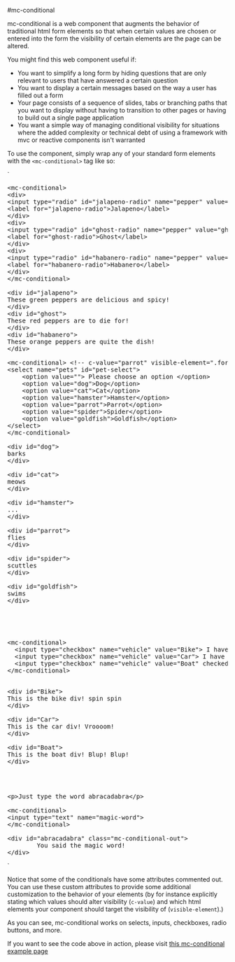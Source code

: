 #mc-conditional

mc-conditional is a web component that augments the behavior of traditional html form elements so that when certain values are chosen or entered into the form the visibility of certain elements are the page can be altered.

You might find this web component useful if:

- You want to simplify a long form by hiding questions that are only relevant to users that have answered a certain question
- You want to display a certain messages based on the way a user has filled out a form
- Your page consists of a sequence of slides, tabs or branching paths that you want to display without having to transition to other pages or having to build out a single page application
- You want a simple way of managing conditional visibility for situations where the added complexity or technical debt of using a framework with mvc or reactive components isn't warranted

To use the component, simply wrap any of your standard form elements with the `<mc-conditional>` tag like so:

`
<pre>
&lt;mc-conditional&gt;
&lt;div&gt;
&lt;input type="radio" id="jalapeno-radio" name="pepper" value="jalapeno"&gt;
&lt;label for="jalapeno-radio"&gt;Jalapeno&lt;/label&gt;
&lt;/div&gt;
&lt;div&gt;
&lt;input type="radio" id="ghost-radio" name="pepper" value="ghost"&gt;
&lt;label for="ghost-radio"&gt;Ghost&lt;/label&gt;
&lt;/div&gt;
&lt;div&gt;
&lt;input type="radio" id="habanero-radio" name="pepper" value="habanero"&gt;
&lt;label for="habanero-radio"&gt;Habanero&lt;/label&gt;
&lt;/div&gt;
&lt;/mc-conditional&gt;

&lt;div id="jalapeno"&gt;
These green peppers are delicious and spicy!
&lt;/div&gt;
&lt;div id="ghost"&gt;
These red peppers are to die for!
&lt;/div&gt;
&lt;div id="habanero"&gt;
These orange peppers are quite the dish!
&lt;/div&gt;

&lt;mc-conditional&gt; &lt;!-- c-value="parrot" visible-element=".form-controls"&gt; --&gt;
&lt;select name="pets" id="pet-select"&gt;
    &lt;option value=""&gt; Please choose an option &lt;/option&gt;
    &lt;option value="dog"&gt;Dog&lt;/option&gt;
    &lt;option value="cat"&gt;Cat&lt;/option&gt;
    &lt;option value="hamster"&gt;Hamster&lt;/option&gt;
    &lt;option value="parrot"&gt;Parrot&lt;/option&gt;
    &lt;option value="spider"&gt;Spider&lt;/option&gt;
    &lt;option value="goldfish"&gt;Goldfish&lt;/option&gt;
&lt;/select&gt;
&lt;/mc-conditional&gt;

&lt;div id="dog"&gt;
barks
&lt;/div&gt;

&lt;div id="cat"&gt;
meows
&lt;/div&gt;

&lt;div id="hamster"&gt;
...
&lt;/div&gt;

&lt;div id="parrot"&gt;
flies
&lt;/div&gt;

&lt;div id="spider"&gt;
scuttles
&lt;/div&gt;

&lt;div id="goldfish"&gt;
swims
&lt;/div&gt;





&lt;mc-conditional&gt;
  &lt;input type="checkbox" name="vehicle" value="Bike"&gt; I have a bike&lt;br&gt;
  &lt;input type="checkbox" name="vehicle" value="Car"&gt; I have a car&lt;br&gt;
  &lt;input type="checkbox" name="vehicle" value="Boat" checked&gt; I have a boat&lt;br&gt;
&lt;/mc-conditional&gt;


&lt;div id="Bike"&gt;
This is the bike div! spin spin
&lt;/div&gt;

&lt;div id="Car"&gt;
This is the car div! Vroooom!
&lt;/div&gt;

&lt;div id="Boat"&gt;
This is the boat div! Blup! Blup!
&lt;/div&gt;




&lt;p&gt;Just type the word abracadabra&lt;/p&gt;

&lt;mc-conditional&gt;
&lt;input type="text" name="magic-word"&gt;
&lt;/mc-conditional&gt;

&lt;div id="abracadabra" class="mc-conditional-out"&gt;
        You said the magic word!
&lt;/div&gt;
</pre>
`

Notice that some of the conditionals have some attributes commented out. You can use these custom attributes to provide some additional customization to the behavior of your elements (by for instance explicitly stating which values should alter visibility (`c-value`) and which html elements your component should target the visibility of (`visible-element`).)

As you can see, mc-conditional works on selects, inputs, checkboxes, radio buttons, and more.

If you want to see the code above in action, please visit [this mc-conditional example page](https://matthewscottconroy.github.io/mc-conditional/) 
